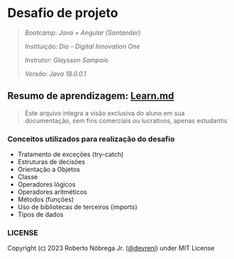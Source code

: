 # Desafio de projeto

> *Bootcamp: Java + Angular (Santander)*
>
> *Instituição: Dio - Digital Innovation One*
>
> *Instrutor: Glaysson Sampaio*
>
> *Versão: Java 18.0.0.1*

## Resumo de aprendizagem: [Learn.md](/LEARN.MD)

> Este arquivo integra a visão exclusiva do aluno em sua documentação, sem fins comerciais ou lucrativos, apenas estudantis

### Conceitos utilizados para realização do desafio

- Tratamento de exceções (try-catch)
- Estruturas de decisões
- Orientação a Objetos
- Classe
- Operadores lógicos
- Operadores aritméticos
- Métodos (funções)
- Uso de bibliotecas de terceiros (imports)
- Tipos de dados

### LICENSE

Copyright (c) 2023 Roberto Nóbrega Jr. ([@devrenj](https://www.github.com/devrenj)) under MIT License
